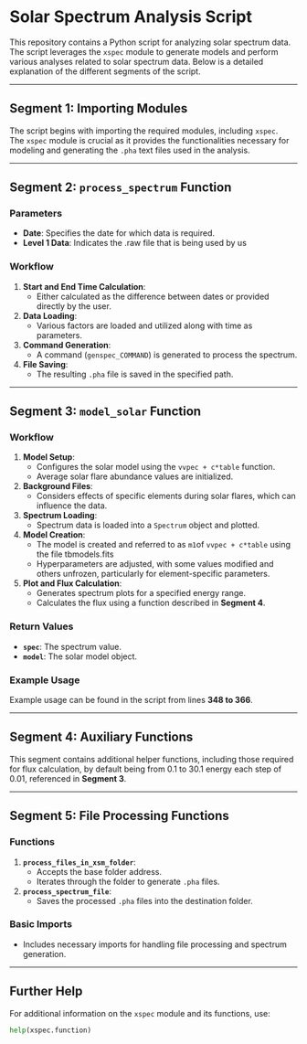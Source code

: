 # Solar Spectrum Analysis Script

This repository contains a Python script for analyzing solar spectrum data. The script leverages the `xspec` module to generate models and perform various analyses related to solar spectrum data. Below is a detailed explanation of the different segments of the script.

---

## **Segment 1: Importing Modules**

The script begins with importing the required modules, including `xspec`.  
The `xspec` module is crucial as it provides the functionalities necessary for modeling and generating the `.pha` text files used in the analysis.

---

## **Segment 2: `process_spectrum` Function**

### **Parameters**
- **Date**: Specifies the date for which data is required.
- **Level 1 Data**: Indicates the .raw file that is being used by us

### **Workflow**
1. **Start and End Time Calculation**: 
   - Either calculated as the difference between dates or provided directly by the user.
2. **Data Loading**:
   - Various factors are loaded and utilized along with time as parameters.
3. **Command Generation**: 
   - A command (`genspec_COMMAND`) is generated to process the spectrum.
4. **File Saving**: 
   - The resulting `.pha` file is saved in the specified path.

---

## **Segment 3: `model_solar` Function**

### **Workflow**
1. **Model Setup**:
   - Configures the solar model using the `vvpec + c*table` function.
   - Average solar flare abundance values are initialized.
2. **Background Files**:
   - Considers effects of specific elements during solar flares, which can influence the data.
3. **Spectrum Loading**:
   - Spectrum data is loaded into a `Spectrum` object and plotted.
4. **Model Creation**:
   - The model is created and referred to as `m1`of `vvpec + c*table` using the file tbmodels.fits
   - Hyperparameters are adjusted, with some values modified and others unfrozen, particularly for element-specific parameters.
5. **Plot and Flux Calculation**:
   - Generates spectrum plots for a specified energy range.
   - Calculates the flux using a function described in **Segment 4**.

### **Return Values**
- **`spec`**: The spectrum value.
- **`model`**: The solar model object.

### **Example Usage**
Example usage can be found in the script from lines **348 to 366**.

---

## **Segment 4: Auxiliary Functions**

This segment contains additional helper functions, including those required for flux calculation, by default being from 0.1 to 30.1 energy each step of 0.01, referenced in **Segment 3**.

---

## **Segment 5: File Processing Functions**

### **Functions**
1. **`process_files_in_xsm_folder`**:
   - Accepts the base folder address.
   - Iterates through the folder to generate `.pha` files.
2. **`process_spectrum_file`**:
   - Saves the processed `.pha` files into the destination folder.

### **Basic Imports**
- Includes necessary imports for handling file processing and spectrum generation.

---

## **Further Help**
For additional information on the `xspec` module and its functions, use:
```python
help(xspec.function)
